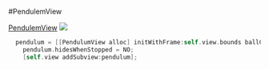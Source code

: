 #PendulemView

[PendulemView](https://github.com/zt1991616/PendulemView)
![](https://github.com/zt1991616/blog/raw/master/Image/14040801.gif)

```objective-c
  pendulum = [[PendulumView alloc] initWithFrame:self.view.bounds ballColor:ballColor ballDiameter:35];
    pendulum.hidesWhenStopped = NO;
    [self.view addSubview:pendulum];
```